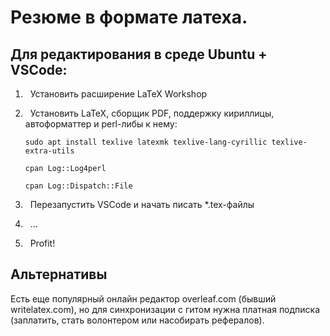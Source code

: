 # Резюме в формате латеха.

## Для редактирования в среде Ubuntu + VSCode:

1. &nbsp; Установить расширение LaTeX Workshop

2. &nbsp; Установить LaTeX, сборщик PDF, поддержку кириллицы, автоформаттер и perl-либы к нему:

   `sudo apt install texlive latexmk texlive-lang-cyrillic texlive-extra-utils`

   `cpan Log::Log4perl`

   `cpan Log::Dispatch::File`

3. &nbsp; Перезапустить VSCode и начать писать \*.tex-файлы
4. &nbsp; ...
5. &nbsp; Profit!

## Альтернативы

Есть еще популярный онлайн редактор overleaf.com (бывший writelatex.com), но для синхронизации с гитом нужна платная подписка (заплатить, стать волонтером или насобирать рефералов).
